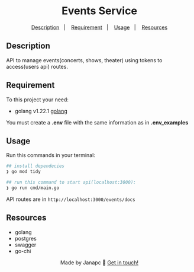 <div align="center">
  <h1>Events Service</h1>

<a href="#description">Description</a>&nbsp;&nbsp;&nbsp;|&nbsp;&nbsp;&nbsp;
<a href="#requirement">Requirement</a>&nbsp;&nbsp;&nbsp;|&nbsp;&nbsp;&nbsp;
<a href="#usage">Usage</a>&nbsp;&nbsp;&nbsp;|&nbsp;&nbsp;&nbsp;
<a href="#resources">Resources</a>

</div>

## Description

API to manage events(concerts, shows, theater) using tokens to access(users api) routes.

## Requirement

To this project your need:

- golang v1.22.1 [golang](https://go.dev/doc/install)

You must create a **.env** file with the same information as in **.env_examples**

## Usage

Run this commands in your terminal:

```sh
## install dependecies
❯ go mod tidy

## run this command to start api(localhost:3000):
❯ go run cmd/main.go

```

API routes are in `http://localhost:3000/events/docs`

## Resources

- golang
- postgres
- swagger
- go-chi

<div align="center">

Made by Janapc 🤘 [Get in touch!](https://www.linkedin.com/in/janaina-pedrina/)

</div>
